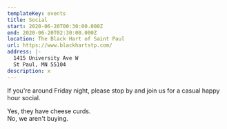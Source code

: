 ```yaml
---
templateKey: events
title: Social
start: 2020-06-20T00:30:00.000Z
end: 2020-06-20T02:30:00.000Z
location: The Black Hart of Saint Paul
url: https://www.blackhartstp.com/
address: |-
  1415 University Ave W
  St Paul, MN 55104
description: x
---
```

If you're around Friday night, please stop by and join us for a casual happy hour social.

Yes, they have cheese curds.\
No, we aren't buying.

